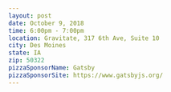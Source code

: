 ```yaml
---
layout: post
date: October 9, 2018
time: 6:00pm - 7:00pm
location: Gravitate, 317 6th Ave, Suite 10
city: Des Moines
state: IA
zip: 50322
pizzaSponsorName: Gatsby
pizzaSponsorSite: https://www.gatsbyjs.org/
---
```

